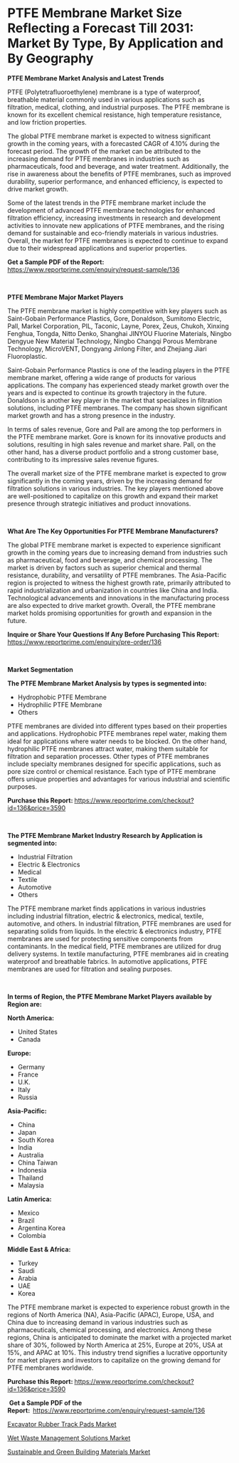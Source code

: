 <p><h1>PTFE Membrane Market Size Reflecting a Forecast Till 2031: Market By Type, By Application and By Geography</h1></p><p><strong>PTFE Membrane Market Analysis and Latest Trends</strong></p>
<p><p>PTFE (Polytetrafluoroethylene) membrane is a type of waterproof, breathable material commonly used in various applications such as filtration, medical, clothing, and industrial purposes. The PTFE membrane is known for its excellent chemical resistance, high temperature resistance, and low friction properties.</p><p>The global PTFE membrane market is expected to witness significant growth in the coming years, with a forecasted CAGR of 4.10% during the forecast period. The growth of the market can be attributed to the increasing demand for PTFE membranes in industries such as pharmaceuticals, food and beverage, and water treatment. Additionally, the rise in awareness about the benefits of PTFE membranes, such as improved durability, superior performance, and enhanced efficiency, is expected to drive market growth.</p><p>Some of the latest trends in the PTFE membrane market include the development of advanced PTFE membrane technologies for enhanced filtration efficiency, increasing investments in research and development activities to innovate new applications of PTFE membranes, and the rising demand for sustainable and eco-friendly materials in various industries. Overall, the market for PTFE membranes is expected to continue to expand due to their widespread applications and superior properties.</p></p>
<p><strong>Get a Sample PDF of the Report:&nbsp;</strong> <a href="https://www.reportprime.com/enquiry/request-sample/136">https://www.reportprime.com/enquiry/request-sample/136</a></p>
<p>&nbsp;</p>
<p><strong>PTFE Membrane Major Market Players</strong></p>
<p><p>The PTFE membrane market is highly competitive with key players such as Saint-Gobain Performance Plastics, Gore, Donaldson, Sumitomo Electric, Pall, Markel Corporation, PIL, Taconic, Layne, Porex, Zeus, Chukoh, Xinxing Fenghua, Tongda, Nitto Denko, Shanghai JINYOU Fluorine Materials, Ningbo Dengyue New Material Technology, Ningbo Changqi Porous Membrane Technology, MicroVENT, Dongyang Jinlong Filter, and Zhejiang Jiari Fluoroplastic.</p><p>Saint-Gobain Performance Plastics is one of the leading players in the PTFE membrane market, offering a wide range of products for various applications. The company has experienced steady market growth over the years and is expected to continue its growth trajectory in the future. Donaldson is another key player in the market that specializes in filtration solutions, including PTFE membranes. The company has shown significant market growth and has a strong presence in the industry.</p><p>In terms of sales revenue, Gore and Pall are among the top performers in the PTFE membrane market. Gore is known for its innovative products and solutions, resulting in high sales revenue and market share. Pall, on the other hand, has a diverse product portfolio and a strong customer base, contributing to its impressive sales revenue figures.</p><p>The overall market size of the PTFE membrane market is expected to grow significantly in the coming years, driven by the increasing demand for filtration solutions in various industries. The key players mentioned above are well-positioned to capitalize on this growth and expand their market presence through strategic initiatives and product innovations.</p></p>
<p>&nbsp;</p>
<p><strong>What Are The Key Opportunities For PTFE Membrane Manufacturers?</strong></p>
<p><p>The global PTFE membrane market is expected to experience significant growth in the coming years due to increasing demand from industries such as pharmaceutical, food and beverage, and chemical processing. The market is driven by factors such as superior chemical and thermal resistance, durability, and versatility of PTFE membranes. The Asia-Pacific region is projected to witness the highest growth rate, primarily attributed to rapid industrialization and urbanization in countries like China and India. Technological advancements and innovations in the manufacturing process are also expected to drive market growth. Overall, the PTFE membrane market holds promising opportunities for growth and expansion in the future.</p></p>
<p><strong>Inquire or Share Your Questions If Any Before Purchasing This Report:</strong> <a href="https://www.reportprime.com/enquiry/pre-order/136">https://www.reportprime.com/enquiry/pre-order/136</a></p>
<p>&nbsp;</p>
<p><strong>Market Segmentation</strong></p>
<p><strong>The PTFE Membrane Market Analysis by types is segmented into:</strong></p>
<p><ul><li>Hydrophobic PTFE Membrane</li><li>Hydrophilic PTFE Membrane</li><li>Others</li></ul></p>
<p><p>PTFE membranes are divided into different types based on their properties and applications. Hydrophobic PTFE membranes repel water, making them ideal for applications where water needs to be blocked. On the other hand, hydrophilic PTFE membranes attract water, making them suitable for filtration and separation processes. Other types of PTFE membranes include specialty membranes designed for specific applications, such as pore size control or chemical resistance. Each type of PTFE membrane offers unique properties and advantages for various industrial and scientific purposes.</p></p>
<p><strong>Purchase this Report:&nbsp;</strong><a href="https://www.reportprime.com/checkout?id=136&price=3590">https://www.reportprime.com/checkout?id=136&price=3590</a></p>
<p>&nbsp;</p>
<p><strong>The PTFE Membrane Market Industry Research by Application is segmented into:</strong></p>
<p><ul><li>Industrial Filtration</li><li>Electric & Electronics</li><li>Medical</li><li>Textile</li><li>Automotive</li><li>Others</li></ul></p>
<p><p>The PTFE membrane market finds applications in various industries including industrial filtration, electric & electronics, medical, textile, automotive, and others. In industrial filtration, PTFE membranes are used for separating solids from liquids. In the electric & electronics industry, PTFE membranes are used for protecting sensitive components from contaminants. In the medical field, PTFE membranes are utilized for drug delivery systems. In textile manufacturing, PTFE membranes aid in creating waterproof and breathable fabrics. In automotive applications, PTFE membranes are used for filtration and sealing purposes.</p></p>
<p>&nbsp;</p>
<p><strong>In terms of Region, the PTFE Membrane Market Players available by Region are:</strong></p>
<p>
    <p> <strong> North America: </strong>
        <ul>
            <li>United States</li>
            <li>Canada</li>
        </ul>
        </p> 
    <p> <strong> Europe: </strong>
        <ul>
            <li>Germany</li>
            <li>France</li>
            <li>U.K.</li>
            <li>Italy</li>
            <li>Russia</li>
        </ul>
        </p> 
    <p> <strong> Asia-Pacific: </strong>
        <ul>
            <li>China</li>
            <li>Japan</li>
            <li>South Korea</li>
            <li>India</li>
            <li>Australia</li>
            <li>China Taiwan</li>
            <li>Indonesia</li>
            <li>Thailand</li>
            <li>Malaysia</li>
        </ul>
        </p> 
    <p> <strong> Latin America: </strong>
        <ul>
            <li>Mexico</li>
            <li>Brazil</li>
            <li>Argentina Korea</li>
            <li>Colombia</li>
        </ul>
        </p> 
    <p> <strong> Middle East & Africa: </strong>
        <ul>
            <li>Turkey</li>
            <li>Saudi</li>
            <li>Arabia</li>
            <li>UAE</li>
            <li>Korea</li>
        </ul>
    </p>
    </p>
<p><p>The PTFE membrane market is expected to experience robust growth in the regions of North America (NA), Asia-Pacific (APAC), Europe, USA, and China due to increasing demand in various industries such as pharmaceuticals, chemical processing, and electronics. Among these regions, China is anticipated to dominate the market with a projected market share of 30%, followed by North America at 25%, Europe at 20%, USA at 15%, and APAC at 10%. This industry trend signifies a lucrative opportunity for market players and investors to capitalize on the growing demand for PTFE membranes worldwide.</p></p>
<p><strong>Purchase this Report: </strong><a href="https://www.reportprime.com/checkout?id=136&price=3590">https://www.reportprime.com/checkout?id=136&price=3590</a></p>
<p>&nbsp;<strong>Get a Sample PDF of the Report:&nbsp;&nbsp;</strong><a href="https://www.reportprime.com/enquiry/request-sample/136">https://www.reportprime.com/enquiry/request-sample/136</a></p>
<p><strong></strong></p>
<p><p><a href="https://view.publitas.com/reportprime-1/excavator-rubber-track-pads-market-size-2023-2030-global-industrial-analysis-key-geographical-regions-market-share-top-key-players-product-types-and-forecast-research-report/">Excavator Rubber Track Pads Market</a></p><p><a href="https://view.publitas.com/reportprime-1/wet-waste-management-solutions-market-size-reflecting-a-forecast-till-2030-market-by-type-by-application-and-by-geography/">Wet Waste Management Solutions Market</a></p><p><a href="https://view.publitas.com/reportprime-1/sustainable-and-green-building-materials-market-with-the-goal-of-estimating-the-market-size-and-future-growth-potential-of-various-market-segments-based-on-component-applications-end-user-and-region/">Sustainable and Green Building Materials Market</a></p></p>
